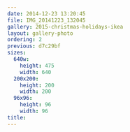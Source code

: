 ```yaml
---
date: 2014-12-23 13:20:45
file: IMG_20141223_132045
gallery: 2015-christmas-holidays-ikea
layout: gallery-photo
ordering: 2
previous: d7c29bf
sizes:
  640w:
    height: 475
    width: 640
  200x200:
    height: 200
    width: 200
  96x96:
    height: 96
    width: 96
title: 
---
```

